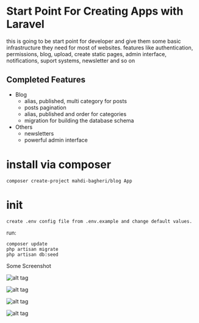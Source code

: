 Start Point For Creating Apps with Laravel
============
this is going to be start point for developer and give them some basic infrastructure they need for most of websites. features like authentication, permissions, blog, upload, create static pages, admin interface, notifications, suport systems, newsletter and so on

## Completed Features
* Blog
    * alias, published, multi category for posts
    * posts pagination
    * alias, published and order for categories
    * migration for building the database schema
* Others
    * newsletters
    * powerful admin interface

# install via composer 
    composer create-project mahdi-bagheri/blog App


# init
    create .env config file from .env.example and change default values.
run:

    composer update
    php artisan migrate
    php artisan db:seed

Some Screenshot

![alt tag](https://cloud.githubusercontent.com/assets/3877538/12076259/fb221706-b1b8-11e5-992f-56b42f51b361.PNG)

![alt tag](https://cloud.githubusercontent.com/assets/3877538/12076260/01a0ee0e-b1b9-11e5-8e4b-0b50d675cfe5.PNG)

![alt tag](https://cloud.githubusercontent.com/assets/3877538/12076261/058278e4-b1b9-11e5-868c-9f06b311a7aa.PNG)

![alt tag](https://cloud.githubusercontent.com/assets/3877538/12076262/0a0c0cd6-b1b9-11e5-87a4-efa71c93cba6.PNG)

